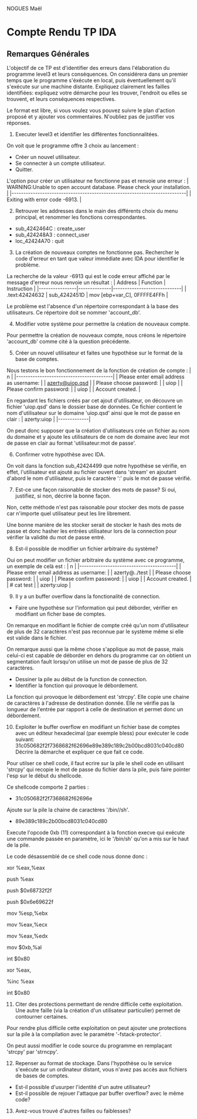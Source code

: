 NOGUES
Maël

Compte Rendu TP IDA
===================

Remarques Générales
-------------------------------------
L'objectif de ce TP est d'identifier des erreurs dans l'élaboration du programme level3 et leurs conséquences.
On considérera dans un premier temps que le programme s'éxécute en local, puis éventuellement qu'il s'exécute sur une machine distante.
Expliquez clairement les failles identifiées: expliquez votre démarche pour les trouver, l'endroit ou elles se trouvent, et leurs conséquences respectives.

Le format est libre, si vous voulez vous pouvez suivre le plan d'action proposé et y ajouter vos commentaires. N'oubliez pas de justifier vos réponses.

1. Executer level3 et identifier les différentes fonctionnalitées.

On voit que le programme offre 3 choix au lancement :
+ Créer un nouvel utilisateur.
+ Se connecter à un compte utilisateur.
+ Quitter.

L'option pour créer un utilisateur ne fonctionne pas et renvoie une erreur :
| WARNING:Unable to open account database. Please check your installation. |
|--------------------------------------------------------------------------|
| Exiting with error code -6913. |

2. Retrouver les addresses dans le main des différents choix du menu principal, et renommer les fonctions correspondantes.

+ sub_4242464C : create_user
+ sub_424248A3 : connect_user
+ loc_42424A70 : quit

3. La création de nouveaux comptes ne fonctionne pas. Rechercher le code d'erreur en tant que valeur immédiate avec IDA pour identifier le problème.

La recherche de la valeur -6913 qui est le code erreur affiché par le message d'erreur nous renvoie un résultat :
| Address | Function | Instruction |
|----------------|--------------|-----------------------------|
| .text:42424632 | sub_4242451D | mov [ebp+var_C], 0FFFFE4FFh |

Le problème est l'absence d'un répertoire correspondant à la base des utilisateurs. Ce répertoire doit se nommer 'account_db'.

4. Modifier votre système pour permettre la création de nouveaux compte.

Pour permettre la création de nouveaux compte, nous créons le répertoire 'account_db' comme cité à la question précédente.

5. Créer un nouvel utilisateur et faites une hypothèse sur le format de la base de comptes.

Nous testons le bon fonctionnement de la fonction de création de compte :
| n |
|-----------------------------------------|
| Please enter email address as username: |
| azerty@uiop.qsd |
| Please choose password: |
| uiop |
| Please confirm password: |
| uiop |
| Account created. |

En regardant les fichiers créés par cet ajout d'utilisateur, on découvre un fichier 'uiop.qsd' dans le dossier base de données.
Ce fichier contient le nom d'utilisateur sur le domaine 'uiop.qsd' ainsi que le mot de passe en clair :
| azerty:uiop |
|-------------|

On peut donc supposer que la création d'utilisateurs crée un fichier au nom du domaine et y ajoute les utilisateurs de ce nom de domaine avec leur mot de passe en clair au format 'utilisateur:mot de passe'.

6. Confirmer votre hypothèse avec IDA.

On voit dans la fonction sub_42424499 que notre hypothèse se vérifie, en effet, l'utilisateur est ajouté au fichier ouvert dans 'stream' en ajoutant d'abord le nom d'utilisateur, puis le caractère ':' puis le mot de passe vérifié.

7. Est-ce une façon raisonable de stocker des mots de passe? Si oui, justifiez, si non, décrire la bonne façon.

Non, cette méthode n'est pas raisonable pour stocker des mots de passe car n'importe quel utilisateur peut les lire librement.

Une bonne manière de les stocker serait de stocker le hash des mots de passe et donc hasher les entrées utilisateur lors de la connection pour vérifier la validité du mot de passe entré.

8. Est-il possible de modifier un fichier arbitraire du système?

Oui on peut modifier un fichier arbitraire du système avec ce programme, un exemple de celà est :
| n |
|-----------------------------------------|
| Please enter email address as username: |
| azerty@../test |
| Please choose password: |
| uiop |
| Please confirm password: |
| uiop |
| Account created. |
| # cat test |
| azerty:uiop |

9. Il y a un buffer overflow dans la fonctionalité de connection.
+ Faire une hypothèse sur l'information qui peut déborder, vérifier en modifiant un ficher base de comptes.

On remarque en modifiant le fichier de compte créé qu'un nom d'utilisateur de plus de 32 caractères n'est pas reconnue par le système même si elle est valide dans le fichier.

On remarque aussi que la même chose s'applique au mot de passe, mais celui-ci est capable de déborder en dehors du programme car on obtient un segmentation fault lorsqu'on utilise un mot de passe de plus de 32 caractères.

+ Dessiner la pile au début de la function de connection.
+ Identifier la fonction qui provoque le débordement.

La fonction qui provoque le débordement est 'strcpy'. Elle copie une chaine de caractères à l'adresse de destination donnée.
Elle ne vérifie pas la longueur de l'entrée par rapport à celle de destination et permet donc un débordement.

10. Exploiter le buffer overflow en modifiant un fichier base de comptes avec un éditeur hexadecimal (par exemple bless) pour exécuter le code suivant:
31c050682f2f7368682f62696e89e389c189c2b00bcd8031c040cd80
Décrire la démarche et expliquer ce que fait ce code.

Pour utilser ce shell code, il faut ecrire sur la pile le shell code en utilisant 'strcpy' qui recopie le mot de passe du fichier dans la pile, puis faire pointer l'esp sur le début du shellcode.

Ce shellcode comporte 2 parties :
+ 31c050682f2f7368682f62696e

Ajoute sur la pile la chaine de caractères '/bin//sh'.

+ 89e389c189c2b00bcd8031c040cd80

Execute l'opcode 0xb (11) correspondant à la fonction execve qui exécute une commande passée en paramètre, ici le '/bin/sh' qu'on a mis sur le haut de la pile.

Le code désassemblé de ce shell code nous donne donc :

xor    %eax,%eax

push   %eax

push   $0x68732f2f

push   $0x6e69622f

mov    %esp,%ebx

mov    %eax,%ecx

mov    %eax,%edx

mov    $0xb,%al

int    $0x80

xor    %eax,

%inc    %eax

int    $0x80

11. Citer des protections permettant de rendre difficile cette exploitation. Une autre faille (via la création d'un utilisateur particulier) permet de contourner certaines.

Pour rendre plus difficile cette exploitation on peut ajouter une protections sur la pile à la compilation avec le paramètre '-fstack-protector'.

On peut aussi modifier le code source du programme en remplaçant 'strcpy' par 'strncpy'.

12. Repenser au format de stockage. Dans l'hypothèse ou le service s'exécute sur un ordinateur distant, vous n'avez pas accès aux fichiers de bases de comptes.
+ Est-il possible d'usurper l'identité d'un autre utilisateur?
+ Est-il possible de rejouer l'attaque par buffer overflow? avec le même code?

13. Avez-vous trouvé d'autres failles ou faiblesses?
